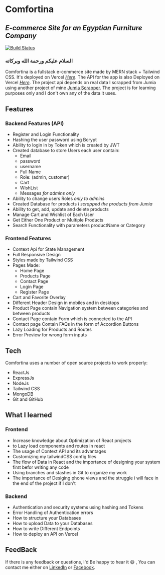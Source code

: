 # Comfortina

## _E-commerce Site for an Egyptian Furniture Company_

[![Build Status](https://travis-ci.org/joemccann/dillinger.svg?branch=master)](https://comfortina.vercel.app/)

### السلام عليكم ورحمة الله وبركاته

Comfortina is a fullstack e-commerce site made by MERN stack + Tailwind CSS. It's deployed on Vercel _[Here](https://comfortina.vercel.app/)_. The API for the app is also Deployed on Vercel _[Here](https://comfortina-api.vercel.app/)_.
The project api depends on real data I scrapped from Jumia using another project of mine [Jumia Scrapper](https://github.com/mostafakamar2308/jumia-scrapper).
The project is for learning purposes only and I don't own any of the data it uses.

## Features

### Backend Features (API)

- Register and Login Functionality
- Hashing the user password using Bcrypt
- Ability to login in by Token which is created by JWT
- Created database to store Users each user contain:
  - Email
  - password
  - username
  - Full Name
  - Role: (admin, customer)
  - Cart
  - WishList
  - Messages _for admins only_
- Ability to change users Roles _only to admins_
- Created Database for products _I scrapped the products from Jumia_
- Ability to get, add, update and delete products
- Manage Cart and Wishlist of Each User
- Get Either One Product or Multiple Products
- Search Functionality with parameters productName or Category

### Frontend Features

- Context Api for State Management
- Full Responsive Design
- Styles made by Tailwind CSS
- Pages Made:
  - Home Page
  - Products Page
  - Contact Page
  - Login Page
  - Register Page
- Cart and Favorite Overlay
- Different Header Design in mobiles and in desktops
- Product Page contain Navigation system between categories and between products
- Contact Page contain Form which is connected to the API
- Contact page Contain FAQs in the form of Accordion Buttons
- Lazy Loading for Products and Routes
- Error Preview for wrong form inputs

## Tech

Comfortina uses a number of open source projects to work properly:

- ReactJs
- ExpressJs
- NodeJs
- Tailwind CSS
- MongoDB
- Git and GitHub

## What I learned

### Frontend

- Increase knowledge about Optimization of React projects
- to Lazy load components and routes in react
- The usage of Context API and its advantages
- Customizing my tailwindCSS config files
- The flow of Data in React and the importance of designing your system first befor writing any code
- Using branches and stashes in Git to organize my work
- The importance of Desiging phone views and the struggle i will face in the end of the project if I don't

### Backend

- Authentication and security systems using hashing and Tokens
- Error Handling of Authentication errors
- How to structure your Databases
- How to upload Data to your Databases
- How to write Different Endpoints
- How to deploy an API on Vercel

## FeedBack

If there is any feedback or questions, I'd Be happy to hear it :smile: , You can contact me either on [LinkedIn](https://www.linkedin.com/in/mostafa-kamar/) or [Facebook](https://www.facebook.com/MostafaKamar2308).
